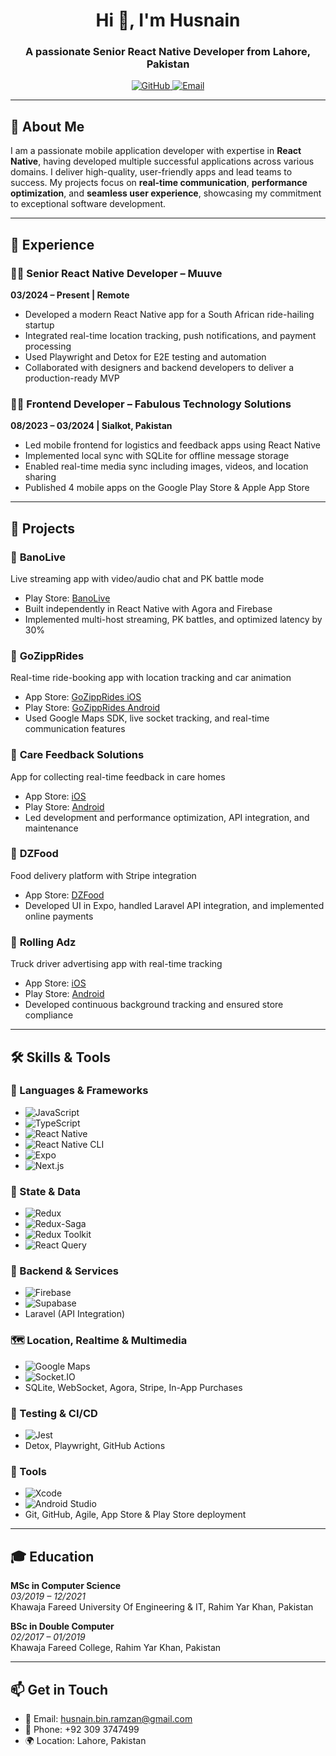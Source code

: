 <h1 align="center">Hi 👋, I'm Husnain</h1>
<h3 align="center">A passionate Senior React Native Developer from Lahore, Pakistan</h3>

<p align="center">
  <a href="https://github.com/qadirali876">
    <img src="https://img.shields.io/badge/GitHub-%23121011.svg?style=for-the-badge&logo=github&logoColor=white" alt="GitHub">
  </a>
  <a href="mailto:husnain.bin.ramzan@gmail.com">
    <img src="https://img.shields.io/badge/Email-%23D14836.svg?style=for-the-badge&logo=gmail&logoColor=white" alt="Email">
  </a>
</p>

---

## 🚀 About Me

I am a passionate mobile application developer with expertise in **React Native**, having developed multiple successful applications across various domains. I deliver high-quality, user-friendly apps and lead teams to success. My projects focus on **real-time communication**, **performance optimization**, and **seamless user experience**, showcasing my commitment to exceptional software development.

---

## 💼 Experience

### 👨‍💼 **Senior React Native Developer** – Muuve  
**03/2024 – Present | Remote**  
- Developed a modern React Native app for a South African ride-hailing startup  
- Integrated real-time location tracking, push notifications, and payment processing  
- Used Playwright and Detox for E2E testing and automation  
- Collaborated with designers and backend developers to deliver a production-ready MVP

### 👨‍💼 **Frontend Developer** – Fabulous Technology Solutions  
**08/2023 – 03/2024 | Sialkot, Pakistan**  
- Led mobile frontend for logistics and feedback apps using React Native  
- Implemented local sync with SQLite for offline message storage  
- Enabled real-time media sync including images, videos, and location sharing  
- Published 4 mobile apps on the Google Play Store & Apple App Store

---

## 📂 Projects

### 🔴 **BanoLive**  
Live streaming app with video/audio chat and PK battle mode  
- Play Store: [BanoLive](https://play.google.com/store/apps/details?id=com.bano.live&hl=en)  
- Built independently in React Native with Agora and Firebase  
- Implemented multi-host streaming, PK battles, and optimized latency by 30%

### 🚗 **GoZippRides**  
Real-time ride-booking app with location tracking and car animation  
- App Store: [GoZippRides iOS](https://apps.apple.com/us/app/zipprides/id6742736541)  
- Play Store: [GoZippRides Android](https://play.google.com/store/apps/details?id=com.fabindrive)  
- Used Google Maps SDK, live socket tracking, and real-time communication features

### 🏥 **Care Feedback Solutions**  
App for collecting real-time feedback in care homes  
- App Store: [iOS](https://apps.apple.com/ng/app/care-feedback-solutions/id6483002024)  
- Play Store: [Android](https://play.google.com/store/apps/details?id=com.fabtechsol2.feedback)  
- Led development and performance optimization, API integration, and maintenance

### 🍔 **DZFood**  
Food delivery platform with Stripe integration  
- App Store: [DZFood](https://apps.apple.com/us/app/dz-food/id1584951845)  
- Developed UI in Expo, handled Laravel API integration, and implemented online payments

### 🚚 **Rolling Adz**  
Truck driver advertising app with real-time tracking  
- App Store: [iOS](https://apps.apple.com/us/app/drive-rolling-adz/id6738464473)  
- Play Store: [Android](https://play.google.com/store/apps/details?id=com.fabtechsol.izikrollingadz)  
- Developed continuous background tracking and ensured store compliance

---

## 🛠️ Skills & Tools

### 🧠 Languages & Frameworks
- ![JavaScript](https://img.shields.io/badge/JavaScript-%23F7DF1E.svg?style=flat-square&logo=javascript&logoColor=black)
- ![TypeScript](https://img.shields.io/badge/TypeScript-%23007ACC.svg?style=flat-square&logo=typescript&logoColor=white)
- ![React Native](https://img.shields.io/badge/React_Native-20232A.svg?style=flat-square&logo=react&logoColor=61DAFB)
- ![React Native CLI](https://img.shields.io/badge/React%20Native%20CLI-blue?style=flat-square&logo=react)
- ![Expo](https://img.shields.io/badge/Expo-000020.svg?style=flat-square&logo=expo&logoColor=white)
- ![Next.js](https://img.shields.io/badge/Next.js-000000?style=flat-square&logo=nextdotjs&logoColor=white)

### 🔌 State & Data
- ![Redux](https://img.shields.io/badge/Redux-%23593d88.svg?style=flat-square&logo=redux&logoColor=white)
- ![Redux-Saga](https://img.shields.io/badge/Redux--Saga-999999?style=flat-square)
- ![Redux Toolkit](https://img.shields.io/badge/Redux--Toolkit-764ABC?style=flat-square&logo=redux&logoColor=white)
- ![React Query](https://img.shields.io/badge/React%20Query-FF4154?style=flat-square&logo=reactquery&logoColor=white)

### 🧩 Backend & Services
- ![Firebase](https://img.shields.io/badge/Firebase-ffca28?style=flat-square&logo=firebase&logoColor=black)
- ![Supabase](https://img.shields.io/badge/Supabase-3ECF8E?style=flat-square&logo=supabase&logoColor=white)
- Laravel (API Integration)

### 🗺 Location, Realtime & Multimedia
- ![Google Maps](https://img.shields.io/badge/Google%20Maps-4285F4?style=flat-square&logo=googlemaps&logoColor=white)
- ![Socket.IO](https://img.shields.io/badge/Socket.IO-black?style=flat-square&logo=socketdotio)
- SQLite, WebSocket, Agora, Stripe, In-App Purchases

### 🧪 Testing & CI/CD
- ![Jest](https://img.shields.io/badge/Jest-C21325?style=flat-square&logo=jest&logoColor=white)
- Detox, Playwright, GitHub Actions

### 🧰 Tools
- ![Xcode](https://img.shields.io/badge/Xcode-1575F9?style=flat-square&logo=xcode&logoColor=white)
- ![Android Studio](https://img.shields.io/badge/Android%20Studio-3DDC84?style=flat-square&logo=androidstudio&logoColor=white)
- Git, GitHub, Agile, App Store & Play Store deployment

---

## 🎓 Education

**MSc in Computer Science**  
*03/2019 – 12/2021*  
Khawaja Fareed University Of Engineering & IT, Rahim Yar Khan, Pakistan

**BSc in Double Computer**  
*02/2017 – 01/2019*  
Khawaja Fareed College, Rahim Yar Khan, Pakistan

---

## 📫 Get in Touch

- 📧 Email: [husnain.bin.ramzan@gmail.com](mailto:husnain.bin.ramzan@gmail.com)  
- 📱 Phone: +92 309 3747499  
- 🌍 Location: Lahore, Pakistan
